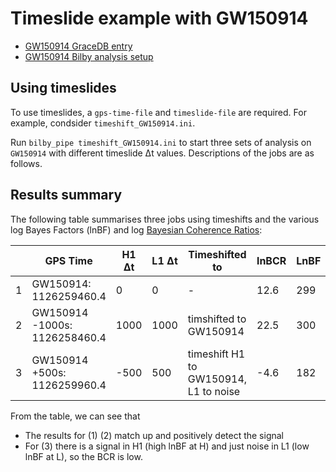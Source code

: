 # Timeslide example with GW150914

- [GW150914 GraceDB entry](https://gracedb.ligo.org/events/G184098)
- [GW150914 Bilby analysis setup](https://github.com/bilby-dev/bilby/blob/main/examples/gw_examples/data_examples/GW150914.py)

## Using timeslides 
To use timeslides, a `gps-time-file` and `timeslide-file` are required. For example, condsider `timeshift_GW150914.ini`.

Run `bilby_pipe timeshift_GW150914.ini` to start three sets of analysis on `GW150914` with different timeslide Δt values. Descriptions of the jobs are as follows. 


## Results summary
The following table summarises three jobs using timeshifts and the various log Bayes Factors (lnBF) and log [Bayesian Coherence Ratios](https://arxiv.org/abs/arXiv:1803.09783): 

|   	| GPS Time                      	| H1 Δt 	| L1 Δt 	| Timeshifted to                        	| lnBCR 	| LnBF 	| H1 LnBF 	| L1 LnBF 	|
|---	|-------------------------------	|-------	|-------	|---------------------------------------	|-------	|------	|--------	|--------	|
| 1 	| GW150914: 1126259460.4        	| 0     	| 0     	| -                                     	| 12.6  	| 299  	| 191    	| 90     	|
| 2 	| GW150914 -1000s: 1126258460.4 	| 1000  	| 1000  	| timshifted to GW150914                	| 22.5   	| 300  	| 193    	| 84     	|
| 3 	| GW150914 +500s: 1126259960.4  	| -500  	| 500   	| timeshift H1 to GW150914, L1 to noise 	| -4.6  	| 182  	| 199    	| -0.02    	|


From the table, we can see that 
- The results for (1) (2) match up and positively detect the signal
- For (3) there is a signal in H1 (high lnBF at H) and just noise in L1 (low lnBF at L), so the BCR is low.
